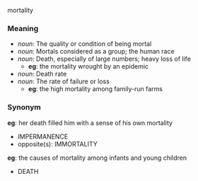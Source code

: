 mortality
### Meaning
+ _noun_: The quality or condition of being mortal
+ _noun_: Mortals considered as a group; the human race
+ _noun_: Death, especially of large numbers; heavy loss of life
    + __eg__: the mortality wrought by an epidemic
+ _noun_: Death rate
+ _noun_: The rate of failure or loss
    + __eg__: the high mortality among family-run farms

### Synonym

__eg__: her death filled him with a sense of his own mortality

+ IMPERMANENCE
+ opposite(s): IMMORTALITY

__eg__: the causes of mortality among infants and young children

+ DEATH


